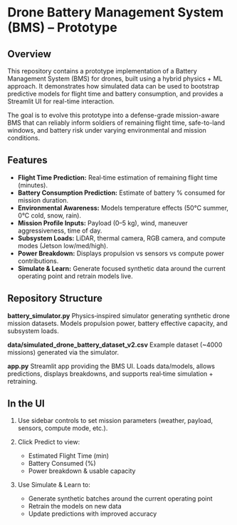 # Drone Battery Management System (BMS) – Prototype
## Overview

This repository contains a prototype implementation of a Battery Management System (BMS) for drones, built using a hybrid physics + ML approach. It demonstrates how simulated data can be used to bootstrap predictive models for flight time and battery consumption, and provides a Streamlit UI for real-time interaction. 

The goal is to evolve this prototype into a defense-grade mission-aware BMS that can reliably inform soldiers of remaining flight time, safe-to-land windows, and battery risk under varying environmental and mission conditions.

## Features

- **Flight Time Prediction:** Real‑time estimation of remaining flight time (minutes).
- **Battery Consumption Prediction:** Estimate of battery % consumed for mission duration.
- **Environmental Awareness:** Models temperature effects (50°C summer, 0°C cold, snow, rain).
- **Mission Profile Inputs:** Payload (0–5 kg), wind, maneuver aggressiveness, time of day.
- **Subsystem Loads:** LiDAR, thermal camera, RGB camera, and compute modes (Jetson low/med/high).
- **Power Breakdown:** Displays propulsion vs sensors vs compute power contributions.
- **Simulate & Learn:** Generate focused synthetic data around the current operating point and retrain models live.

## Repository Structure

**battery_simulator.py**
Physics‑inspired simulator generating synthetic drone mission datasets. Models propulsion power, battery effective capacity, and subsystem loads.

**data/simulated_drone_battery_dataset_v2.csv**
Example dataset (~4000 missions) generated via the simulator.

**app.py**
Streamlit app providing the BMS UI. Loads data/models, allows predictions, displays breakdowns, and supports real‑time simulation + retraining.

## In the UI
1. Use sidebar controls to set mission parameters (weather, payload, sensors, compute mode, etc.).
2. Click Predict to view:
   - Estimated Flight Time (min)
   - Battery Consumed (%)
   - Power breakdown & usable capacity

3. Use Simulate & Learn to:
   - Generate synthetic batches around the current operating point
   - Retrain the models on new data
   - Update predictions with improved accuracy
  
